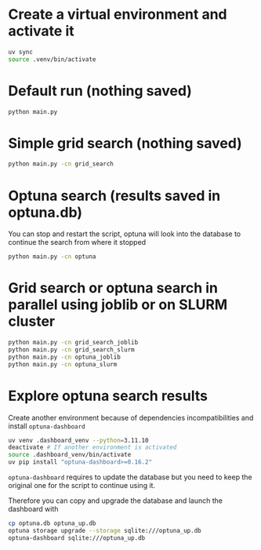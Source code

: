 # Create a virtual environment and activate it
```bash
uv sync
source .venv/bin/activate
```

# Default run (nothing saved)

```bash
python main.py
```

# Simple grid search (nothing saved)

```bash
python main.py -cn grid_search
```

# Optuna search (results saved in optuna.db)

You can stop and restart the script, optuna will look into the database to continue the search from where it stopped
```bash
python main.py -cn optuna
```

# Grid search or optuna search in parallel using joblib or on SLURM cluster

```bash
python main.py -cn grid_search_joblib
python main.py -cn grid_search_slurm
python main.py -cn optuna_joblib
python main.py -cn optuna_slurm
```

# Explore optuna search results
Create another environment because of dependencies incompatibilities and install `optuna-dashboard`
```bash
uv venv .dashboard_venv --python=3.11.10
deactivate # If another environment is activated
source .dashboard_venv/bin/activate
uv pip install "optuna-dashboard>=0.16.2"
```

`optuna-dashboard` requires to update the database but you need to keep the original one for the script to continue using it.

Therefore you can copy and upgrade the database and launch the dashboard with
```bash
cp optuna.db optuna_up.db
optuna storage upgrade --storage sqlite:///optuna_up.db
optuna-dashboard sqlite:///optuna_up.db
```